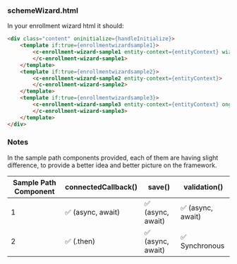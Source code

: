 ### schemeWizard.html
In your enrollment wizard html it should:
```html
<div class="content" oninitialize={handleInitialize}>
    <template if:true={enrollmentwizardsample1}>
        <c-enrollment-wizard-sample1 entity-context={entityContext} wizard-path-data={currentPathData}>
        </c-enrollment-wizard-sample1>
    </template>
    <template if:true={enrollmentwizardsample2}>
        <c-enrollment-wizard-sample2 entity-context={entityContext}>
        </c-enrollment-wizard-sample2>
    </template>
    <template if:true={enrollmentwizardsample3}>
        <c-enrollment-wizard-sample3 entity-context={entityContext} ongetdata={handleGetData}>
        </c-enrollment-wizard-sample3>
    </template>
</div>
```

### Notes
In the sample path components provided, each of them are having slight difference, to provide a better idea and better picture on the framework.

| Sample Path Component  | connectedCallback() | save() | validation() | 
| ------------ | ------------ | ------------ | ------------ |
| 1 | ✅  (async, await)| ✅  (async, await)| ✅  (async, await)
| 2 | ✅ (.then)| ✅ (async, await)| ✅ Synchronous